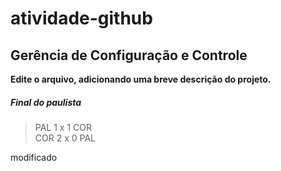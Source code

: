 # atividade-github
##  Gerência de Configuração e Controle

**Edite o arquivo, adicionando uma breve descrição do projeto.**


##### Final do paulista
> PAL 1 x 1 COR <br/>
> COR 2 x 0 PAL

modificado
